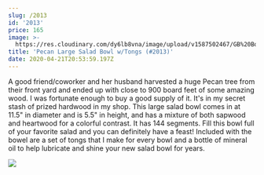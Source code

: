 ```yaml
---
slug: /2013
id: '2013'
price: 165
image: >-
  https://res.cloudinary.com/dy6lb8vna/image/upload/v1587502467/GB%20Bowlworks%20Gallery/2013a.jpg
title: 'Pecan Large Salad Bowl w/Tongs (#2013)'
date: 2020-04-21T20:53:59.197Z
---
```

A good friend/coworker and her husband harvested a huge Pecan tree from their front yard and ended up with close to 900 board feet of some amazing wood.  I was fortunate enough to buy a good supply of it.  It's in my secret stash of prized hardwood in my shop.  This large salad bowl comes in at 11.5" in diameter and is 5.5" in height, and has a mixture of both sapwood and heartwood for a colorful contrast.  It has 144 segments.  Fill this bowl full of your favorite salad and you can definitely have a feast!  Included with the bowel are a set of tongs that I make for every bowl and a bottle of mineral oil to help lubricate and shine your new salad bowl for years.

![](https://res.cloudinary.com/dy6lb8vna/image/upload/v1587502736/GB%20Bowlworks%20Gallery/2013b.jpg)